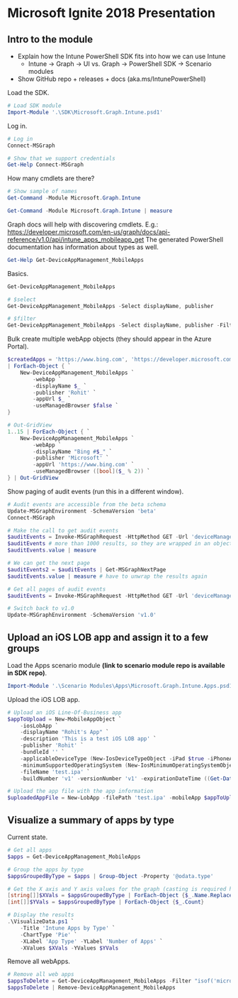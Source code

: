 # Microsoft Ignite 2018 Presentation
## Intro to the module
- Explain how the Intune PowerShell SDK fits into how we can use Intune
    - Intune -> Graph -> UI vs. Graph -> PowerShell SDK -> Scenario modules
- Show GitHub repo + releases + docs (aka.ms/IntunePowerShell)

Load the SDK.
```PowerShell
# Load SDK module
Import-Module '.\SDK\Microsoft.Graph.Intune.psd1'
```

Log in.
```PowerShell
# Log in
Connect-MSGraph

# Show that we support credentials
Get-Help Connect-MSGraph
```

How many cmdlets are there?
```PowerShell
# Show sample of names
Get-Command -Module Microsoft.Graph.Intune

Get-Command -Module Microsoft.Graph.Intune | measure
```

Graph docs will help with discovering cmdlets.  E.g.: https://developer.microsoft.com/en-us/graph/docs/api-reference/v1.0/api/intune_apps_mobileapp_get
The generated PowerShell documentation has information about types as well.
```PowerShell
Get-Help Get-DeviceAppManagement_MobileApps
```

Basics.
```PowerShell
Get-DeviceAppManagement_MobileApps

# $select
Get-DeviceAppManagement_MobileApps -Select displayName, publisher

# $filter
Get-DeviceAppManagement_MobileApps -Select displayName, publisher -Filter "contains(publisher, 'Microsoft')"
```

Bulk create multiple webApp objects (they should appear in the Azure Portal).
```PowerShell
$createdApps = 'https://www.bing.com', 'https://developer.microsoft.com/graph', 'https://portal.azure.com' `
| ForEach-Object { `
    New-DeviceAppManagement_MobileApps `
        -webApp `
        -displayName $_ `
        -publisher 'Rohit' `
        -appUrl $_ `
        -useManagedBrowser $false `
}

# Out-GridView
1..15 | ForEach-Object { `
    New-DeviceAppManagement_MobileApps `
        -webApp `
        -displayName "Bing #$_" `
        -publisher 'Microsoft' `
        -appUrl 'https://www.bing.com' `
        -useManagedBrowser ([bool]($_ % 2)) `
} | Out-GridView
```

Show paging of audit events (run this in a different window).
```PowerShell
# Audit events are accessible from the beta schema
Update-MSGraphEnvironment -SchemaVersion 'beta'
Connect-MSGraph

# Make the call to get audit events
$auditEvents = Invoke-MSGraphRequest -HttpMethod GET -Url 'deviceManagement/auditEvents'
$auditEvents # more than 1000 results, so they are wrapped in an object with the nextLink
$auditEvents.value | measure

# We can get the next page
$auditEvents2 = $auditEvents | Get-MSGraphNextPage
$auditEvents.value | measure # have to unwrap the results again

# Get all pages of audit events
$auditEvents = Invoke-MSGraphRequest -HttpMethod GET -Url 'deviceManagement/auditEvents' | Get-MSGraphAllPages

# Switch back to v1.0
Update-MSGraphEnvironment -SchemaVersion 'v1.0'
```

## Upload an iOS LOB app and assign it to a few groups
Load the Apps scenario module **(link to scenario module repo is available in SDK repo)**.
```PowerShell
Import-Module '.\Scenario Modules\Apps\Microsoft.Graph.Intune.Apps.psd1'
```

Upload the iOS LOB app.
```PowerShell
# Upload an iOS Line-Of-Business app
$appToUpload = New-MobileAppObject `
    -iosLobApp `
    -displayName "Rohit's App" `
    -description 'This is a test iOS LOB app' `
    -publisher 'Rohit' `
    -bundleId '' `
    -applicableDeviceType (New-IosDeviceTypeObject -iPad $true -iPhoneAndIPod $true) `
    -minimumSupportedOperatingSystem (New-IosMinimumOperatingSystemObject -v9_0 $true) `
    -fileName 'test.ipa' `
    -buildNumber 'v1' -versionNumber 'v1' -expirationDateTime ((Get-Date).AddDays(90))

# Upload the app file with the app information
$uploadedAppFile = New-LobApp -filePath 'test.ipa' -mobileApp $appToUpload
```

## Visualize a summary of apps by type
Current state.
```PowerShell
# Get all apps
$apps = Get-DeviceAppManagement_MobileApps

# Group the apps by type
$appsGroupedByType = $apps | Group-Object -Property '@odata.type'

# Get the X axis and Y axis values for the graph (casting is required here)
[string[]]$XVals = $appsGroupedByType | ForEach-Object {$_.Name.Replace('#microsoft.graph.', '')}
[int[]]$YVals = $appsGroupedByType | ForEach-Object {$_.Count}

# Display the results
.\VisualizeData.ps1 `
    -Title 'Intune Apps by Type' `
    -ChartType 'Pie' `
    -XLabel 'App Type' -YLabel 'Number of Apps' `
    -XValues $XVals -YValues $YVals
```

Remove all webApps.
```PowerShell
# Remove all web apps
$appsToDelete = Get-DeviceAppManagement_MobileApps -Filter "isof('microsoft.graph.webApp')"
$appsToDelete | Remove-DeviceAppManagement_MobileApps
```

